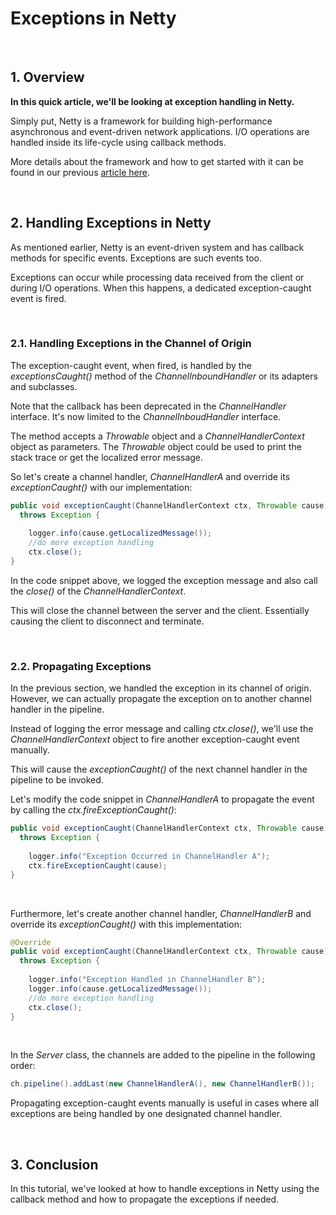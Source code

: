 # Exceptions in Netty

&nbsp;

## **1. Overview**

**In this quick article, we'll be looking at exception handling in Netty.**

Simply put, Netty is a framework for building high-performance asynchronous and event-driven network applications. I/O operations are handled inside its life-cycle using callback methods.

More details about the framework and how to get started with it can be found in our previous [article here](netty-introduction.md).

&nbsp;

## **2. Handling Exceptions in Netty**

As mentioned earlier, Netty is an event-driven system and has callback methods for specific events. Exceptions are such events too.

Exceptions can occur while processing data received from the client or during I/O operations. When this happens,  a dedicated exception-caught event is fired.

&nbsp;

### **2.1. Handling Exceptions in the Channel of Origin**

The exception-caught event, when fired, is handled by the *exceptionsCaught()* method of the *ChannelInboundHandler* or its adapters and subclasses.

Note that the callback has been deprecated in the *ChannelHandler* interface. It's now limited to the *ChannelInboudHandler* interface.

The method accepts a *Throwable* object and a *ChannelHandlerContext* object as parameters. The *Throwable* object could be used to print the stack trace or get the localized error message.

So let's create a channel handler, *ChannelHandlerA* and override its *exceptionCaught()* with our implementation:

```java
public void exceptionCaught(ChannelHandlerContext ctx, Throwable cause) 
  throws Exception {
 
    logger.info(cause.getLocalizedMessage());
    //do more exception handling
    ctx.close();
}
```

In the code snippet above, we logged the exception message and also call the *close()* of the *ChannelHandlerContext*.

This will close the channel between the server and the client. Essentially causing the client to disconnect and terminate.

&nbsp;

### **2.2. Propagating Exceptions**

In the previous section, we handled the exception in its channel of origin. However, we can actually propagate the exception on to another channel handler in the pipeline.

Instead of logging the error message and calling *ctx.close()*, we'll use the *ChannelHandlerContext* object to fire another exception-caught event manually.

This will cause the *exceptionCaught()* of the next channel handler in the pipeline to be invoked.

Let's modify the code snippet in *ChannelHandlerA* to propagate the event by calling the *ctx.fireExceptionCaught()*:

```java
public void exceptionCaught(ChannelHandlerContext ctx, Throwable cause) 
  throws Exception {
 
    logger.info("Exception Occurred in ChannelHandler A");
    ctx.fireExceptionCaught(cause);
}
```

&nbsp;

Furthermore, let's create another channel handler, *ChannelHandlerB* and override its *exceptionCaught()* with this implementation:

```java
@Override
public void exceptionCaught(ChannelHandlerContext ctx, Throwable cause) 
  throws Exception {
 
    logger.info("Exception Handled in ChannelHandler B");
    logger.info(cause.getLocalizedMessage());
    //do more exception handling
    ctx.close();
}
```

&nbsp;

In the *Server* class, the channels are added to the pipeline in the following order:

```java
ch.pipeline().addLast(new ChannelHandlerA(), new ChannelHandlerB());
```

Propagating exception-caught events manually is useful in cases where all exceptions are being handled by one designated channel handler.

&nbsp;

## **3. Conclusion**

In this tutorial, we've looked at how to handle exceptions in Netty using the callback method and how to propagate the exceptions if needed.